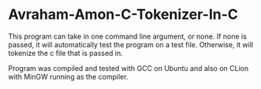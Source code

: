 # Avraham-Amon-C-Tokenizer-In-C

This program can take in one command line argument, or none. If none is passed, it will automatically test the program on a test file. 
Otherwise, it will tokenize the c file that is passed in.

Program was compiled and tested with GCC on Ubuntu and also on CLion with MinGW running as the compiler. 
